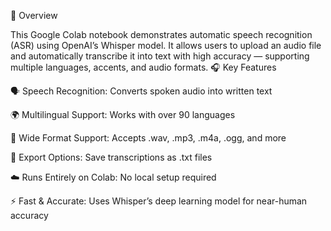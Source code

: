 📘 Overview

This Google Colab notebook demonstrates automatic speech recognition (ASR) using OpenAI’s Whisper model.
It allows users to upload an audio file and automatically transcribe it into text with high accuracy — supporting multiple languages, accents, and audio formats.
🎧 Key Features

🗣️ Speech Recognition: Converts spoken audio into written text

🌍 Multilingual Support: Works with over 90 languages

🎵 Wide Format Support: Accepts .wav, .mp3, .m4a, .ogg, and more

💾 Export Options: Save transcriptions as .txt files

☁️ Runs Entirely on Colab: No local setup required

⚡ Fast & Accurate: Uses Whisper’s deep learning model for near-human accuracy
